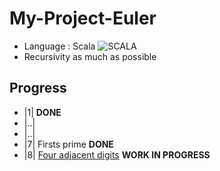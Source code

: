 # My-Project-Euler  
  * Language : Scala
  ![SCALA](http://www.scala-lang.org/resources/img/scala-small-logo.png)
  * Recursivity as much as possible  

## Progress  
  * |1| **DONE**
  * |..|
  * |..|
  * |7| Firsts prime **DONE**
  * |8| [Four adjacent digits](FourAdjDigit.scala) **WORK IN PROGRESS**
